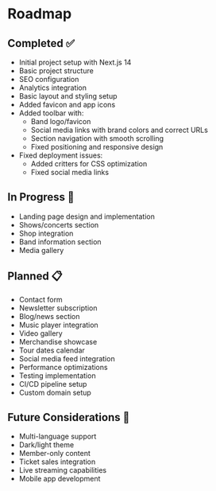 # Roadmap

## Completed ✅
- Initial project setup with Next.js 14
- Basic project structure
- SEO configuration
- Analytics integration
- Basic layout and styling setup
- Added favicon and app icons
- Added toolbar with:
  - Band logo/favicon
  - Social media links with brand colors and correct URLs
  - Section navigation with smooth scrolling
  - Fixed positioning and responsive design
- Fixed deployment issues:
  - Added critters for CSS optimization
  - Fixed social media links

## In Progress 🚧
- Landing page design and implementation
- Shows/concerts section
- Shop integration
- Band information section
- Media gallery

## Planned 📋
- Contact form
- Newsletter subscription
- Blog/news section
- Music player integration
- Video gallery
- Merchandise showcase
- Tour dates calendar
- Social media feed integration
- Performance optimizations
- Testing implementation
- CI/CD pipeline setup
- Custom domain setup

## Future Considerations 🤔
- Multi-language support
- Dark/light theme
- Member-only content
- Ticket sales integration
- Live streaming capabilities
- Mobile app development 
